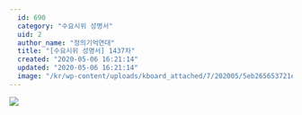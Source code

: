 ```yaml
---
  id: 690
  category: "수요시위 성명서"
  uid: 2
  author_name: "정의기억연대"
  title: "[수요시위 성명서] 1437차"
  created: "2020-05-06 16:21:14"
  updated: "2020-05-06 16:21:14"
  image: "/kr/wp-content/uploads/kboard_attached/7/202005/5eb265653721e2286907.jpg"
---
```

![](/kr/wp-content/uploads/kboard_attached/7/202005/5eb265653721e2286907.jpg)